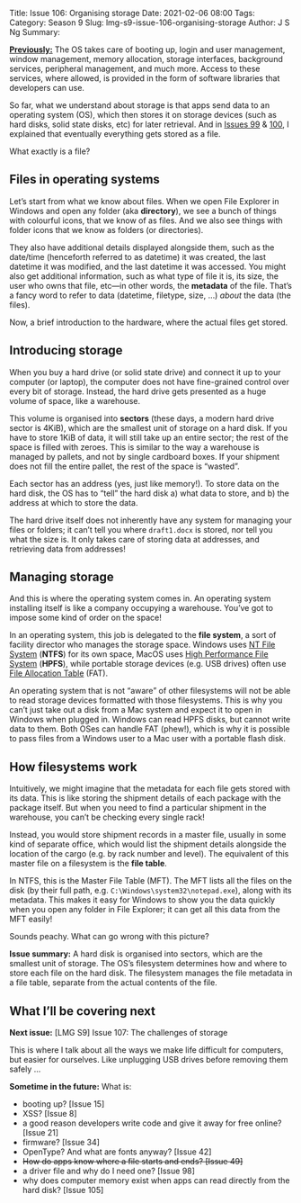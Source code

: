 Title: Issue 106: Organising storage
Date: 2021-02-06 08:00
Tags: 
Category: Season 9
Slug: lmg-s9-issue-106-organising-storage
Author: J S Ng
Summary: 

[**Previously:**](https://buttondown.email/laymansguide/archive/) The OS takes care of booting up, login and user management, window management, memory allocation, storage interfaces, background services, peripheral management, and much more. Access to these services, where allowed, is provided in the form of software libraries that developers can use.

So far, what we understand about storage is that apps send data to an operating system (OS), which then stores it on storage devices (such as hard disks, solid state disks, etc) for later retrieval. And in [Issues 99]({filename}/season8/issue099/issue099.md) & [100]({filename}/season8/issue100/issue100.md), I explained that eventually everything gets stored as a file.

What exactly is a file?

## Files in operating systems

Let’s start from what we know about files. When we open File Explorer in Windows and open any folder (aka **directory**), we see a bunch of things with colourful icons, that we know of as files. And we also see things with folder icons that we know as folders (or directories).

They also have additional details displayed alongside them, such as the date/time (henceforth referred to as datetime) it was created, the last datetime it was modified, and the last datetime it was accessed. You might also get additional information, such as what type of file it is, its size, the user who owns that file, etc—in other words, the **metadata** of the file. That’s a fancy word to refer to data (datetime, filetype, size, …) *about* the data (the files).

Now, a brief introduction to the hardware, where the actual files get stored.

## Introducing storage

When you buy a hard drive (or solid state drive) and connect it up to your computer (or laptop), the computer does not have fine-grained control over every bit of storage. Instead, the hard drive gets presented as a huge volume of space, like a warehouse.

This volume is organised into **sectors** (these days, a modern hard drive sector is 4KiB), which are the smallest unit of storage on a hard disk. If you have to store 1KiB of data, it will still take up an entire sector; the rest of the space is filled with zeroes. This is similar to the way a warehouse is managed by pallets, and not by single cardboard boxes. If your shipment does not fill the entire pallet, the rest of the space is “wasted”.

Each sector has an address (yes, just like memory!). To store data on the hard disk, the OS has to “tell” the hard disk a) what data to store, and b) the address at which to store the data.

The hard drive itself does not inherently have any system for managing your files or folders; it can’t tell you where `draft1.docx` is stored, nor tell you what the size is. It only takes care of storing data at addresses, and retrieving data from addresses!

## Managing storage

And this is where the operating system comes in. An operating system installing itself is like a company occupying a warehouse. You’ve got to impose some kind of order on the space!

In an operating system, this job is delegated to the **file system**, a sort of facility director who manages the storage space. Windows uses [NT File System](https://en.wikipedia.org/wiki/NTFS) (**NTFS**) for its own space, MacOS uses [High Performance File System](https://en.wikipedia.org/wiki/High_Performance_File_System) (**HPFS**), while portable storage devices (e.g. USB drives) often use [File Allocation Table](https://en.wikipedia.org/wiki/File_Allocation_Table) (FAT).

An operating system that is not “aware” of other filesystems will not be able to read storage devices formatted with those filesystems. This is why you can’t just take out a disk from a Mac system and expect it to open in Windows when plugged in. Windows can read HPFS disks, but cannot write data to them. Both OSes can handle FAT (phew!), which is why it is possible to pass files from a Windows user to a Mac user with a portable flash disk.

## How filesystems work

Intuitively, we might imagine that the metadata for each file gets stored with its data. This is like storing the shipment details of each package with the package itself. But when you need to find a particular shipment in the warehouse, you can’t be checking every single rack!

Instead, you would store shipment records in a master file, usually in some kind of separate office, which would list the shipment details alongside the location of the cargo (e.g. by rack number and level). The equivalent of this master file on a filesystem is the **file table**.

In NTFS, this is the Master File Table (MFT). The MFT lists all the files on the disk (by their full path, e.g. `C:\Windows\system32\notepad.exe`), along with its metadata. This makes it easy for Windows to show you the data quickly when you open any folder in File Explorer; it can get all this data from the MFT easily!

Sounds peachy. What can go wrong with this picture?

**Issue summary:** A hard disk is organised into sectors, which are the smallest unit of storage. The OS’s filesystem determines how and where to store each file on the hard disk. The filesystem manages the file metadata in a file table, separate from the actual contents of the file.

## What I’ll be covering next

**Next issue:** [LMG S9] Issue 107: The challenges of storage

This is where I talk about all the ways we make life difficult for computers, but easier for ourselves. Like unplugging USB drives before removing them safely …

**Sometime in the future:** What is:

- booting up? [Issue 15]
- XSS? [Issue 8]
- a good reason developers write code and give it away for free online? [Issue 21]
- firmware? [Issue 34]
- OpenType? And what are fonts anyway? [Issue 42]
- ~~How do apps know where a file starts and ends? [Issue 49]~~
- a driver file and why do I need one? [Issue 98]
- why does computer memory exist when apps can read directly from the hard disk? [Issue 105]
